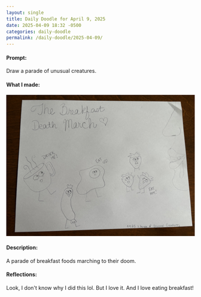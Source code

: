 ```yaml
---
layout: single
title: Daily Doodle for April 9, 2025
date: 2025-04-09 18:32 -0500
categories: daily-doodle
permalink: /daily-doodle/2025-04-09/
---
```

#### Prompt: 
Draw a parade of unusual creatures.

#### What I made:
<a href="/assets/images/doodles/doodle-2025-04-09-IMG_2021.HEIC.jpg" target="_blank" class="daily-doodle-link">
  <img src="/assets/images/doodles/doodle-2025-04-09-IMG_2021.HEIC.jpg" alt="Daily Doodle for April 09, 2025" class="daily-doodle-image">
</a>

#### Description:
A parade of breakfast foods marching to their doom.

#### Reflections: 
Look, I don't know why I did this lol. But I love it. And I love eating breakfast!
